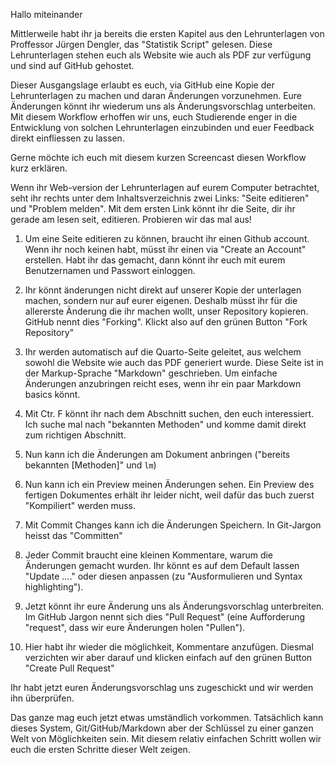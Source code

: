Hallo miteinander

Mittlerweile habt ihr ja bereits die ersten Kapitel aus den Lehrunterlagen von Proffessor Jürgen Dengler, das "Statistik Script" gelesen. Diese Lehrunterlagen stehen euch als Website wie auch als PDF zur verfügung und sind auf GitHub gehostet.

Dieser Ausgangslage erlaubt es euch, via GitHub eine Kopie der Lehrunterlagen zu machen und daran Änderungen vorzunehmen. Eure Änderungen könnt ihr wiederum uns als Änderungsvorschlag unterbeiten. Mit diesem Workflow erhoffen wir uns, euch Studierende enger in die Entwicklung von solchen Lehrunterlagen einzubinden und euer Feedback direkt einfliessen zu lassen. 

Gerne möchte ich euch mit diesem kurzen Screencast diesen Workflow kurz erklären. 

Wenn ihr Web-version der Lehrunterlagen auf eurem Computer betrachtet, seht ihr rechts unter dem Inhaltsverzeichnis zwei Links: "Seite editieren" und "Problem melden". Mit dem ersten Link könnt ihr die Seite, dir ihr gerade am lesen seit, editieren. Probieren wir das mal aus!

1. Um eine Seite editieren zu können, braucht ihr einen Github account. Wenn ihr noch keinen habt, müsst ihr einen via "Create an Account" erstellen. Habt ihr das gemacht, dann könnt ihr euch mit eurem Benutzernamen und Passwort einloggen. 

2. Ihr könnt änderungen nicht direkt auf unserer Kopie der unterlagen machen, sondern nur auf eurer eigenen. Deshalb müsst ihr für die allererste Änderung die ihr machen wollt, unser Repository kopieren. GitHub nennt dies "Forking". Klickt also auf den grünen Button "Fork Repository"

3. Ihr werden automatisch auf die Quarto-Seite geleitet, aus welchem sowohl die Website wie auch das PDF generiert wurde. Diese Seite ist in der Markup-Sprache "Markdown" geschrieben. Um einfache Änderungen anzubringen reicht eses, wenn ihr ein paar Markdown basics könnt. 

4. Mit Ctr. F könnt ihr nach dem Abschnitt suchen, den euch interessiert. Ich suche mal nach "bekannten Methoden" und komme damit direkt zum richtigen Abschnitt.

5. Nun kann ich die Änderungen am Dokument anbringen ("bereits bekannten [Methoden]" und `lm`)

6. Nun kann ich ein Preview meinen Änderungen sehen. Ein Preview des fertigen Dokumentes erhält ihr leider nicht, weil dafür das buch zuerst "Kompiliert" werden muss.

7. Mit Commit Changes kann ich die Änderungen Speichern. In Git-Jargon heisst das "Committen"

8. Jeder Commit braucht eine kleinen Kommentare, warum die Änderungen gemacht wurden. Ihr könnt es auf dem Default lassen "Update ...." oder diesen anpassen (zu "Ausformulieren und Syntax highlighting").

9.  Jetzt könnt ihr eure Änderung uns als Änderungsvorschlag unterbreiten. Im GitHub Jargon nennt sich dies "Pull Request" (eine Aufforderung "request", dass wir eure Änderungen holen "Pullen"). 

10. Hier habt ihr wieder die möglichkeit, Kommentare anzufügen. Diesmal verzichten wir aber darauf und klicken einfach auf den grünen Button "Create Pull Request"

Ihr habt jetzt euren Änderungsvorschlag uns zugeschickt und wir werden ihn überprüfen. 

Das ganze mag euch jetzt etwas umständlich vorkommen. Tatsächlich kann dieses System, Git/GitHub/Markdown aber der Schlüssel zu einer ganzen Welt von Möglichkeiten sein. Mit diesem relativ einfachen Schritt wollen wir euch die ersten Schritte dieser Welt zeigen. 













